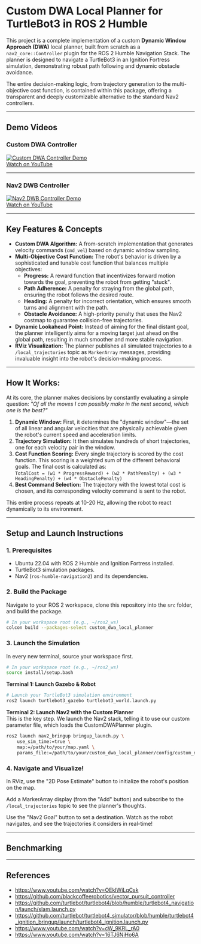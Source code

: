 # Custom DWA Local Planner for TurtleBot3 in ROS 2 Humble

This project is a complete implementation of a custom **Dynamic Window Approach (DWA)** local planner, built from scratch as a `nav2_core::Controller` plugin for the ROS 2 Humble Navigation Stack. The planner is designed to navigate a TurtleBot3 in an Ignition Fortress simulation, demonstrating robust path following and dynamic obstacle avoidance.

The entire decision-making logic, from trajectory generation to the multi-objective cost function, is contained within this package, offering a transparent and deeply customizable alternative to the standard Nav2 controllers.

---
## Demo Videos

### Custom DWA Controller  
[![Custom DWA Controller Demo](https://img.youtube.com/vi/FDOr9OuVGTk/0.jpg)](https://youtu.be/FDOr9OuVGTk)  
[Watch on YouTube](https://youtu.be/FDOr9OuVGTk)

---

### Nav2 DWB Controller  
[![Nav2 DWB Controller Demo](https://img.youtube.com/vi/1fDpRBxEuts/0.jpg)](https://youtu.be/1fDpRBxEuts)  
[Watch on YouTube](https://youtu.be/1fDpRBxEuts)

---

## Key Features & Concepts

- **Custom DWA Algorithm:** A from-scratch implementation that generates velocity commands (`cmd_vel`) based on dynamic window sampling.
- **Multi-Objective Cost Function:** The robot's behavior is driven by a sophisticated and tunable cost function that balances multiple objectives:
  - **Progress:** A reward function that incentivizes forward motion towards the goal, preventing the robot from getting "stuck".
  - **Path Adherence:** A penalty for straying from the global path, ensuring the robot follows the desired route.
  - **Heading:** A penalty for incorrect orientation, which ensures smooth turns and alignment with the path.
  - **Obstacle Avoidance:** A high-priority penalty that uses the Nav2 costmap to guarantee collision-free trajectories.
- **Dynamic Lookahead Point:** Instead of aiming for the final distant goal, the planner intelligently aims for a moving target just ahead on the global path, resulting in much smoother and more stable navigation.
- **RViz Visualization:** The planner publishes all simulated trajectories to a `/local_trajectories` topic as `MarkerArray` messages, providing invaluable insight into the robot's decision-making process.

---

## How It Works:

At its core, the planner makes decisions by constantly evaluating a simple question: _"Of all the moves I can possibly make in the next second, which one is the best?"_

1. **Dynamic Window:** First, it determines the "dynamic window"—the set of all linear and angular velocities that are physically achievable given the robot's current speed and acceleration limits.
2. **Trajectory Simulation:** It then simulates hundreds of short trajectories, one for each velocity pair in the window.
3. **Cost Function Scoring:** Every single trajectory is scored by the cost function. This scoring is a weighted sum of the different behavioral goals. The final cost is calculated as:  
   `TotalCost = (w1 * ProgressReward) + (w2 * PathPenalty) + (w3 * HeadingPenalty) + (w4 * ObstaclePenalty)`
4. **Best Command Selection:** The trajectory with the lowest total cost is chosen, and its corresponding velocity command is sent to the robot.

This entire process repeats at 10-20 Hz, allowing the robot to react dynamically to its environment.

---

## Setup and Launch Instructions

### 1. Prerequisites

- Ubuntu 22.04 with ROS 2 Humble and Ignition Fortress installed.
- TurtleBot3 simulation packages.
- Nav2 (`ros-humble-navigation2`) and its dependencies.

### 2. Build the Package

Navigate to your ROS 2 workspace, clone this repository into the `src` folder, and build the package.

```bash
# In your workspace root (e.g., ~/ros2_ws)
colcon build --packages-select custom_dwa_local_planner
```

### 3. Launch the Simulation

In every new terminal, source your workspace first.

```bash
# In your workspace root (e.g., ~/ros2_ws)
source install/setup.bash
```

**Terminal 1: Launch Gazebo & Robot**

```bash
# Launch your TurtleBot3 simulation environment
ros2 launch turtlebot3_gazebo turtlebot3_world.launch.py
```

**Terminal 2: Launch Nav2 with the Custom Planner**  
This is the key step. We launch the Nav2 stack, telling it to use our custom parameter file, which loads the CustomDWAPlanner plugin.

```bash
ros2 launch nav2_bringup bringup_launch.py \
    use_sim_time:=true \
    map:=/path/to/your/map.yaml \
    params_file:=/path/to/your/custom_dwa_local_planner/config/custom_nav2_params.yaml
```

### 4. Navigate and Visualize!

In RViz, use the "2D Pose Estimate" button to initialize the robot's position on the map.

Add a MarkerArray display (from the "Add" button) and subscribe to the `/local_trajectories` topic to see the planner's thoughts.

Use the "Nav2 Goal" button to set a destination. Watch as the robot navigates, and see the trajectories it considers in real-time!

---

## Benchmarking

---

## References

- https://www.youtube.com/watch?v=OEkIWiLqCsk
- https://github.com/blackcoffeerobotics/vector_pursuit_controller
- https://github.com/turtlebot/turtlebot4/blob/humble/turtlebot4_navigation/launch/slam.launch.py
- https://github.com/turtlebot/turtlebot4_simulator/blob/humble/turtlebot4_ignition_bringup/launch/turtlebot4_ignition.launch.py
- https://www.youtube.com/watch?v=cW_9KRL_rA0
- https://www.youtube.com/watch?v=16TJ6NiHo6A
